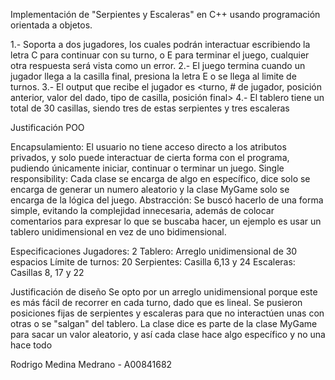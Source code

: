 Implementación de "Serpientes y Escaleras" en C++ usando programación orientada a objetos.

1.- Soporta a dos jugadores, los cuales podrán interactuar escribiendo la letra C para continuar con su turno, o E para terminar el juego, cualquier otra respuesta será vista como un error.
2.- El juego termina cuando un jugador llega a la casilla final, presiona la letra E o se llega al limite de turnos.
3.- El output que recibe el jugador es <turno, # de jugador, posición anterior, valor del dado, tipo de casilla, posición final>
4.- El tablero tiene un total de 30 casillas, siendo tres de estas serpientes y tres escaleras

Justificación POO

Encapsulamiento: El usuario no tiene acceso directo a los atributos privados, y solo puede interactuar de cierta forma con el programa, pudiendo únicamente iniciar, continuar o terminar un juego.
Single responsibility: Cada clase se encarga de algo en específico, dice solo se encarga de generar un numero aleatorio y la clase MyGame solo se encarga de la lógica del juego.
Abstracción: Se buscó hacerlo de una forma simple, evitando la complejidad innecesaria, además de colocar comentarios para expresar lo que se buscaba hacer, un ejemplo es usar un tablero unidimensional en vez de uno bidimensional.

Especificaciones
Jugadores: 2
Tablero: Arreglo unidimensional de 30 espacios
Límite de turnos: 20
Serpientes: Casilla 6,13 y 24
Escaleras: Casillas 8, 17 y 22

Justificación de diseño
Se opto por un arreglo unidimensional porque este es más fácil de recorrer en cada turno, dado que es lineal.
Se pusieron posiciones fijas de serpientes y escaleras para que no interactúen unas con otras o se "salgan" del tablero.
La clase dice es parte de la clase MyGame para sacar un valor aleatorio, y así cada clase hace algo específico y no una hace todo

Rodrigo Medina Medrano - A00841682
